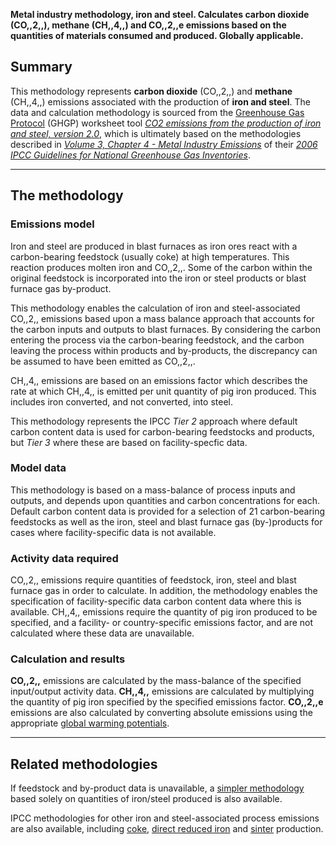 **Metal industry methodology, iron and steel. Calculates carbon dioxide
(CO,,2,,), methane (CH,,4,,) and CO,,2,,e emissions based on the
quantities of materials consumed and produced. Globally applicable.**

## Summary

This methodology represents **carbon dioxide** (CO,,2,,) and **methane**
(CH,,4,,) emissions associated with the production of **iron and
steel**. The data and calculation methodology is sourced from the
[Greenhouse Gas Protocol](Greenhouse_Gas_Protocol) (GHGP) worksheet tool
*[CO2 emissions from the production of iron and steel,
version 2.0](http://www.ghgprotocol.org/files/ghgp/tools/Iron%20and%20Steel.xls)*,
which is ultimately based on the methodologies described in *[Volume 3,
Chapter 4 - Metal Industry
Emissions](http://www.ipcc-nggip.iges.or.jp/public/2006gl/pdf/3_Volume3/V3_4_Ch4_Metal_Industry.pdf)*
of their *[2006 IPCC Guidelines for National Greenhouse Gas
Inventories](http://www.ipcc-nggip.iges.or.jp/public/2006gl/index.html)*.

-----

## The methodology

### Emissions model

Iron and steel are produced in blast furnaces as iron ores react with a
carbon-bearing feedstock (usually coke) at high temperatures. This
reaction produces molten iron and CO,,2,,. Some of the carbon within the
original feedstock is incorporated into the iron or steel products or
blast furnace gas by-product.

This methodology enables the calculation of iron and steel-associated
CO,,2,, emissions based upon a mass balance approach that accounts for
the carbon inputs and outputs to blast furnaces. By considering the
carbon entering the process via the carbon-bearing feedstock, and the
carbon leaving the process within products and by-products, the
discrepancy can be assumed to have been emitted as CO,,2,,.

CH,,4,, emissions are based on an emissions factor which describes the
rate at which CH,,4,, is emitted per unit quantity of pig iron produced.
This includes iron converted, and not converted, into steel.

This methodology represents the IPCC *Tier 2* approach where default
carbon content data is used for carbon-bearing feedstocks and products,
but *Tier 3* where these are based on facility-specfic data.

### Model data

This methodology is based on a mass-balance of process inputs and
outputs, and depends upon quantities and carbon concentrations for each.
Default carbon content data is provided for a selection of 21
carbon-bearing feedstocks as well as the iron, steel and blast furnace
gas (by-)products for cases where facility-specific data is not
available.

### Activity data required

CO,,2,, emissions require quantities of feedstock, iron, steel and blast
furnace gas in order to calculate. In addition, the methodology enables
the specification of facility-specific data carbon content data where
this is available. CH,,4,, emissions require the quantity of pig iron
produced to be specified, and a facility- or country-specific emissions
factor, and are not calculated where these data are unavailable.

### Calculation and results

**CO,,2,,** emissions are calculated by the mass-balance of the
specified input/output activity data. **CH,,4,,** emissions are
calculated by multiplying the quantity of pig iron specified by the
specified emissions factor. **CO,,2,,e** emissions are also calculated
by converting absolute emissions using the appropriate [global warming
potentials](Greenhouse_gases_Global_warming_potentials).

-----

## Related methodologies

If feedstock and by-product data is unavailable, a [simpler
methodology](Iron_and_steel_generic_processes) based solely on
quantities of iron/steel produced is also available.

IPCC methodologies for other iron and steel-associated process emissions
are also available, including [coke](Iron_and_Steel_coke), [direct
reduced iron](Iron_and_Steel_DRI) and [sinter](Iron_and_Steel_sinter)
production.
